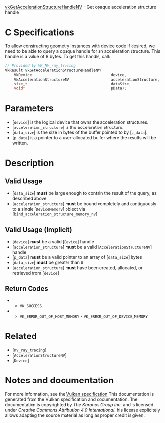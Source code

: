 [vkGetAccelerationStructureHandleNV](https://www.khronos.org/registry/vulkan/specs/1.3-extensions/man/html/vkGetAccelerationStructureHandleNV.html) - Get opaque acceleration structure handle

# C Specifications
To allow constructing geometry instances with device code if desired, we
need to be able to query a opaque handle for an acceleration structure.
This handle is a value of 8 bytes.
To get this handle, call:
```c
// Provided by VK_NV_ray_tracing
VkResult vkGetAccelerationStructureHandleNV(
    VkDevice                                    device,
    VkAccelerationStructureNV                   accelerationStructure,
    size_t                                      dataSize,
    void*                                       pData);
```

# Parameters
- [`device`] is the logical device that owns the acceleration structures.
- [`acceleration_structure`] is the acceleration structure.
- [`data_size`] is the size in bytes of the buffer pointed to by [`p_data`].
- [`p_data`] is a pointer to a user-allocated buffer where the results will be written.

# Description
## Valid Usage
-  [`data_size`] **must**  be large enough to contain the result of the query, as described above
-  [`acceleration_structure`] **must**  be bound completely and contiguously to a single [`DeviceMemory`] object via [`bind_acceleration_structure_memory_nv`]

## Valid Usage (Implicit)
-  [`device`] **must**  be a valid [`Device`] handle
-  [`acceleration_structure`] **must**  be a valid [`AccelerationStructureNV`] handle
-  [`p_data`] **must**  be a valid pointer to an array of [`data_size`] bytes
-  [`data_size`] **must**  be greater than `0`
-  [`acceleration_structure`] **must**  have been created, allocated, or retrieved from [`device`]

## Return Codes
*   - `VK_SUCCESS` 
*   - `VK_ERROR_OUT_OF_HOST_MEMORY`  - `VK_ERROR_OUT_OF_DEVICE_MEMORY`

# Related
- [`nv_ray_tracing`]
- [`AccelerationStructureNV`]
- [`Device`]

# Notes and documentation
For more information, see the [Vulkan specification](https://www.khronos.org/registry/vulkan/specs/1.3-extensions/html/vkspec.html)
This documentation is generated from the Vulkan specification and documentation.
The documentation is copyrighted by *The Khronos Group Inc.* and is licensed under *Creative Commons Attribution 4.0 International*.
his license explicitely allows adapting the source material as long as proper credit is given.
        